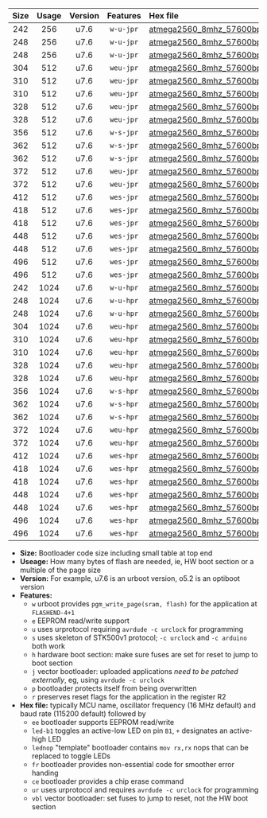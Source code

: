 |Size|Usage|Version|Features|Hex file|
|:-:|:-:|:-:|:-:|:--|
|242|256|u7.6|`w-u-jpr`|[atmega2560_8mhz_57600bps_ur_vbl.hex](https://raw.githubusercontent.com/stefanrueger/urboot/main/atmega2560_8mhz_57600bps_ur_vbl.hex)|
|248|256|u7.6|`w-u-jpr`|[atmega2560_8mhz_57600bps_led+b7_ur_vbl.hex](https://raw.githubusercontent.com/stefanrueger/urboot/main/atmega2560_8mhz_57600bps_led+b7_ur_vbl.hex)|
|248|256|u7.6|`w-u-jpr`|[atmega2560_8mhz_57600bps_lednop_ur_vbl.hex](https://raw.githubusercontent.com/stefanrueger/urboot/main/atmega2560_8mhz_57600bps_lednop_ur_vbl.hex)|
|304|512|u7.6|`weu-jpr`|[atmega2560_8mhz_57600bps_ee_ur_vbl.hex](https://raw.githubusercontent.com/stefanrueger/urboot/main/atmega2560_8mhz_57600bps_ee_ur_vbl.hex)|
|310|512|u7.6|`weu-jpr`|[atmega2560_8mhz_57600bps_ee_led+b7_ur_vbl.hex](https://raw.githubusercontent.com/stefanrueger/urboot/main/atmega2560_8mhz_57600bps_ee_led+b7_ur_vbl.hex)|
|310|512|u7.6|`weu-jpr`|[atmega2560_8mhz_57600bps_ee_lednop_ur_vbl.hex](https://raw.githubusercontent.com/stefanrueger/urboot/main/atmega2560_8mhz_57600bps_ee_lednop_ur_vbl.hex)|
|328|512|u7.6|`weu-jpr`|[atmega2560_8mhz_57600bps_ee_led+b7_fr_ur_vbl.hex](https://raw.githubusercontent.com/stefanrueger/urboot/main/atmega2560_8mhz_57600bps_ee_led+b7_fr_ur_vbl.hex)|
|328|512|u7.6|`weu-jpr`|[atmega2560_8mhz_57600bps_ee_lednop_fr_ur_vbl.hex](https://raw.githubusercontent.com/stefanrueger/urboot/main/atmega2560_8mhz_57600bps_ee_lednop_fr_ur_vbl.hex)|
|356|512|u7.6|`w-s-jpr`|[atmega2560_8mhz_57600bps_vbl.hex](https://raw.githubusercontent.com/stefanrueger/urboot/main/atmega2560_8mhz_57600bps_vbl.hex)|
|362|512|u7.6|`w-s-jpr`|[atmega2560_8mhz_57600bps_led+b7_vbl.hex](https://raw.githubusercontent.com/stefanrueger/urboot/main/atmega2560_8mhz_57600bps_led+b7_vbl.hex)|
|362|512|u7.6|`w-s-jpr`|[atmega2560_8mhz_57600bps_lednop_vbl.hex](https://raw.githubusercontent.com/stefanrueger/urboot/main/atmega2560_8mhz_57600bps_lednop_vbl.hex)|
|372|512|u7.6|`weu-jpr`|[atmega2560_8mhz_57600bps_ee_led+b7_fr_ce_ur_vbl.hex](https://raw.githubusercontent.com/stefanrueger/urboot/main/atmega2560_8mhz_57600bps_ee_led+b7_fr_ce_ur_vbl.hex)|
|372|512|u7.6|`weu-jpr`|[atmega2560_8mhz_57600bps_ee_lednop_fr_ce_ur_vbl.hex](https://raw.githubusercontent.com/stefanrueger/urboot/main/atmega2560_8mhz_57600bps_ee_lednop_fr_ce_ur_vbl.hex)|
|412|512|u7.6|`wes-jpr`|[atmega2560_8mhz_57600bps_ee_vbl.hex](https://raw.githubusercontent.com/stefanrueger/urboot/main/atmega2560_8mhz_57600bps_ee_vbl.hex)|
|418|512|u7.6|`wes-jpr`|[atmega2560_8mhz_57600bps_ee_led+b7_vbl.hex](https://raw.githubusercontent.com/stefanrueger/urboot/main/atmega2560_8mhz_57600bps_ee_led+b7_vbl.hex)|
|418|512|u7.6|`wes-jpr`|[atmega2560_8mhz_57600bps_ee_lednop_vbl.hex](https://raw.githubusercontent.com/stefanrueger/urboot/main/atmega2560_8mhz_57600bps_ee_lednop_vbl.hex)|
|448|512|u7.6|`wes-jpr`|[atmega2560_8mhz_57600bps_ee_led+b7_fr_vbl.hex](https://raw.githubusercontent.com/stefanrueger/urboot/main/atmega2560_8mhz_57600bps_ee_led+b7_fr_vbl.hex)|
|448|512|u7.6|`wes-jpr`|[atmega2560_8mhz_57600bps_ee_lednop_fr_vbl.hex](https://raw.githubusercontent.com/stefanrueger/urboot/main/atmega2560_8mhz_57600bps_ee_lednop_fr_vbl.hex)|
|496|512|u7.6|`wes-jpr`|[atmega2560_8mhz_57600bps_ee_led+b7_fr_ce_vbl.hex](https://raw.githubusercontent.com/stefanrueger/urboot/main/atmega2560_8mhz_57600bps_ee_led+b7_fr_ce_vbl.hex)|
|496|512|u7.6|`wes-jpr`|[atmega2560_8mhz_57600bps_ee_lednop_fr_ce_vbl.hex](https://raw.githubusercontent.com/stefanrueger/urboot/main/atmega2560_8mhz_57600bps_ee_lednop_fr_ce_vbl.hex)|
|242|1024|u7.6|`w-u-hpr`|[atmega2560_8mhz_57600bps_ur.hex](https://raw.githubusercontent.com/stefanrueger/urboot/main/atmega2560_8mhz_57600bps_ur.hex)|
|248|1024|u7.6|`w-u-hpr`|[atmega2560_8mhz_57600bps_led+b7_ur.hex](https://raw.githubusercontent.com/stefanrueger/urboot/main/atmega2560_8mhz_57600bps_led+b7_ur.hex)|
|248|1024|u7.6|`w-u-hpr`|[atmega2560_8mhz_57600bps_lednop_ur.hex](https://raw.githubusercontent.com/stefanrueger/urboot/main/atmega2560_8mhz_57600bps_lednop_ur.hex)|
|304|1024|u7.6|`weu-hpr`|[atmega2560_8mhz_57600bps_ee_ur.hex](https://raw.githubusercontent.com/stefanrueger/urboot/main/atmega2560_8mhz_57600bps_ee_ur.hex)|
|310|1024|u7.6|`weu-hpr`|[atmega2560_8mhz_57600bps_ee_led+b7_ur.hex](https://raw.githubusercontent.com/stefanrueger/urboot/main/atmega2560_8mhz_57600bps_ee_led+b7_ur.hex)|
|310|1024|u7.6|`weu-hpr`|[atmega2560_8mhz_57600bps_ee_lednop_ur.hex](https://raw.githubusercontent.com/stefanrueger/urboot/main/atmega2560_8mhz_57600bps_ee_lednop_ur.hex)|
|328|1024|u7.6|`weu-hpr`|[atmega2560_8mhz_57600bps_ee_led+b7_fr_ur.hex](https://raw.githubusercontent.com/stefanrueger/urboot/main/atmega2560_8mhz_57600bps_ee_led+b7_fr_ur.hex)|
|328|1024|u7.6|`weu-hpr`|[atmega2560_8mhz_57600bps_ee_lednop_fr_ur.hex](https://raw.githubusercontent.com/stefanrueger/urboot/main/atmega2560_8mhz_57600bps_ee_lednop_fr_ur.hex)|
|356|1024|u7.6|`w-s-hpr`|[atmega2560_8mhz_57600bps.hex](https://raw.githubusercontent.com/stefanrueger/urboot/main/atmega2560_8mhz_57600bps.hex)|
|362|1024|u7.6|`w-s-hpr`|[atmega2560_8mhz_57600bps_led+b7.hex](https://raw.githubusercontent.com/stefanrueger/urboot/main/atmega2560_8mhz_57600bps_led+b7.hex)|
|362|1024|u7.6|`w-s-hpr`|[atmega2560_8mhz_57600bps_lednop.hex](https://raw.githubusercontent.com/stefanrueger/urboot/main/atmega2560_8mhz_57600bps_lednop.hex)|
|372|1024|u7.6|`weu-hpr`|[atmega2560_8mhz_57600bps_ee_led+b7_fr_ce_ur.hex](https://raw.githubusercontent.com/stefanrueger/urboot/main/atmega2560_8mhz_57600bps_ee_led+b7_fr_ce_ur.hex)|
|372|1024|u7.6|`weu-hpr`|[atmega2560_8mhz_57600bps_ee_lednop_fr_ce_ur.hex](https://raw.githubusercontent.com/stefanrueger/urboot/main/atmega2560_8mhz_57600bps_ee_lednop_fr_ce_ur.hex)|
|412|1024|u7.6|`wes-hpr`|[atmega2560_8mhz_57600bps_ee.hex](https://raw.githubusercontent.com/stefanrueger/urboot/main/atmega2560_8mhz_57600bps_ee.hex)|
|418|1024|u7.6|`wes-hpr`|[atmega2560_8mhz_57600bps_ee_led+b7.hex](https://raw.githubusercontent.com/stefanrueger/urboot/main/atmega2560_8mhz_57600bps_ee_led+b7.hex)|
|418|1024|u7.6|`wes-hpr`|[atmega2560_8mhz_57600bps_ee_lednop.hex](https://raw.githubusercontent.com/stefanrueger/urboot/main/atmega2560_8mhz_57600bps_ee_lednop.hex)|
|448|1024|u7.6|`wes-hpr`|[atmega2560_8mhz_57600bps_ee_led+b7_fr.hex](https://raw.githubusercontent.com/stefanrueger/urboot/main/atmega2560_8mhz_57600bps_ee_led+b7_fr.hex)|
|448|1024|u7.6|`wes-hpr`|[atmega2560_8mhz_57600bps_ee_lednop_fr.hex](https://raw.githubusercontent.com/stefanrueger/urboot/main/atmega2560_8mhz_57600bps_ee_lednop_fr.hex)|
|496|1024|u7.6|`wes-hpr`|[atmega2560_8mhz_57600bps_ee_led+b7_fr_ce.hex](https://raw.githubusercontent.com/stefanrueger/urboot/main/atmega2560_8mhz_57600bps_ee_led+b7_fr_ce.hex)|
|496|1024|u7.6|`wes-hpr`|[atmega2560_8mhz_57600bps_ee_lednop_fr_ce.hex](https://raw.githubusercontent.com/stefanrueger/urboot/main/atmega2560_8mhz_57600bps_ee_lednop_fr_ce.hex)|

- **Size:** Bootloader code size including small table at top end
- **Useage:** How many bytes of flash are needed, ie, HW boot section or a multiple of the page size
- **Version:** For example, u7.6 is an urboot version, o5.2 is an optiboot version
- **Features:**
  + `w` urboot provides `pgm_write_page(sram, flash)` for the application at `FLASHEND-4+1`
  + `e` EEPROM read/write support
  + `u` uses urprotocol requiring `avrdude -c urclock` for programming
  + `s` uses skeleton of STK500v1 protocol; `-c urclock` and `-c arduino` both work
  + `h` hardware boot section: make sure fuses are set for reset to jump to boot section
  + `j` vector bootloader: uploaded applications *need to be patched externally*, eg, using `avrdude -c urclock`
  + `p` bootloader protects itself from being overwritten
  + `r` preserves reset flags for the application in the register R2
- **Hex file:** typically MCU name, oscillator frequency (16 MHz default) and baud rate (115200 default) followed by
  + `ee` bootloader supports EEPROM read/write
  + `led-b1` toggles an active-low LED on pin `B1`, `+` designates an active-high LED
  + `lednop` "template" bootloader contains `mov rx,rx` nops that can be replaced to toggle LEDs
  + `fr` bootloader provides non-essential code for smoother error handing
  + `ce` bootloader provides a chip erase command
  + `ur` uses urprotocol and requires `avrdude -c urclock` for programming
  + `vbl` vector bootloader: set fuses to jump to reset, not the HW boot section
